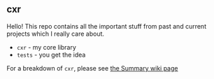 ## cxr

Hello! This repo contains all the important stuff from past and current projects which I really care about.

* `cxr` - my core library
* `tests` - you get the idea

For a breakdown of `cxr`, please see [the Summary wiki page](https://github.com/cxr00/cxr/wiki/Summary)